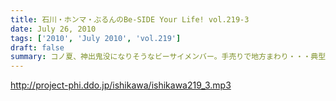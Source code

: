 ```yaml
---
title: 石川・ホンマ・ぶるんのBe-SIDE Your Life! vol.219-3
date: July 26, 2010
tags: ['2010', 'July 2010', 'vol.219']
draft: false
summary: コノ夏、神出鬼没になりそうなビーサイメンバー。手売りで地方まわり・・・典型的なインディーズ的動きがここに・・・。那須塩原はマスト事項に。大田原牛が忘れられないようです。NAMAE
---
```


http://project-phi.ddo.jp/ishikawa/ishikawa219_3.mp3